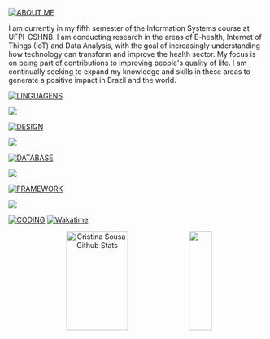 [![ABOUT ME](https://img.shields.io/badge/ABOUT%20ME-FFFFFF?style=plastic&logo=code&logoColor=white)](https://seu-link-para-sobre-mim)

I am currently in my fifth semester of the Information Systems course at UFPI-CSHNB. I am conducting research in the areas of E-health, Internet of Things (IoT) and Data Analysis, with the goal of increasingly understanding how technology can transform and improve the health sector. My focus is on being part of contributions to improving people's quality of life. I am continually seeking to expand my knowledge and skills in these areas to generate a positive impact in Brazil and the world.


[![LINGUAGENS](https://img.shields.io/badge/LANGUAGES-FFFFFF?style=plastic&logo=code&logoColor=white)](https://seu-link-para-sobre-mim)

<p align="left">
  <a href="https://skillicons.dev">
    <img src="https://skillicons.dev/icons?i=c,python,haskell,html,css,js,php" />
  </a>
</p>

[![DESIGN](https://img.shields.io/badge/DESIGN-FFFFFF?style=plastic&logo=code&logoColor=white)](https://seu-link-para-sobre-mim)

<p align="left">
  <a href="https://skillicons.dev">
    <img src="https://skillicons.dev/icons?i=figma" />
  </a>
</p>

[![DATABASE](https://img.shields.io/badge/DATABASE-FFFFFF?style=plastic&logo=code&logoColor=white)](https://seu-link-para-sobre-mim)

<p align="left">
  <a href="https://skillicons.dev">
    <img src="https://skillicons.dev/icons?i=docker" />
  </a>
</p>

[![FRAMEWORK](https://img.shields.io/badge/FRAMEWORK-FFFFFF?style=plastic&logo=code&logoColor=white)](https://seu-link-para-sobre-mim)
<p align="left">
  <a href="https://skillicons.dev">
    <img src="https://skillicons.dev/icons?i=laravel" />
  </a>
</p>


[![CODING](https://img.shields.io/badge/CODING-FFFFFF?style=plastic&logo=code&logoColor=white)](https://seu-link-para-sobre-mim)
[![Wakatime](https://wakatime.com/badge/user/018b2021-23c3-406d-8249-a0c654512882.svg)](https://wakatime.com/@018b2021-23c3-406d-8249-a0c654512882) 

<div align="center">
  <img width="49%" height="195px" src="https://github-readme-stats.vercel.app/api?username=cristinaadms&show_icons=true&count_private=true&hide_border=true&title_color=4E3629&icon_color=4E3629&text_color=ffffff&bg_color=0d1117" alt="Cristina Sousa Github Stats" />
  <img width="30%" height="195px" src="https://github-readme-stats.vercel.app/api/top-langs/?username=cristinaadms&layout=compact&hide_border=true&title_color=4E3629&text_color=ffffff&bg_color=0d1117" />
</div>

